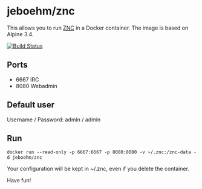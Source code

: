 # jeboehm/znc

This allows you to run [ZNC](http://znc.in) in a Docker container.
The image is based on Alpine 3.4.

[![Build Status](https://travis-ci.org/jeboehm/docker-znc.svg?branch=master)](https://travis-ci.org/jeboehm/docker-znc)

## Ports
- 6667 IRC
- 8080 Webadmin

## Default user
Username / Password: admin / admin

## Run
``docker run --read-only -p 6667:6667 -p 8080:8080 -v ~/.znc:/znc-data -d jeboehm/znc``

Your configuration will be kept in ~/.znc, even if you delete the container.


Have fun!
